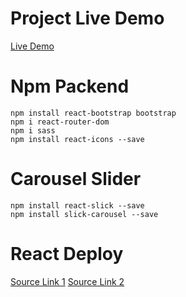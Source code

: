 # Project Live Demo

[Live Demo](https://enginulger.github.io/react-project/)

# Npm Packend
```
npm install react-bootstrap bootstrap
npm i react-router-dom
npm i sass
npm install react-icons --save
```
# Carousel Slider
```
npm install react-slick --save
npm install slick-carousel --save
```
# React Deploy

[Source Link 1](https://atakansava.medium.com/react-js-projesi-nasil-github-pages-ile-host-edilebilir-88f83a3a7326)
[Source Link 2](https://www.youtube.com/watch?v=F8s4Ng-re0E)
